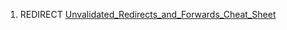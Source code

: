 1.  REDIRECT
    [Unvalidated_Redirects_and_Forwards_Cheat_Sheet](Unvalidated_Redirects_and_Forwards_Cheat_Sheet "wikilink")